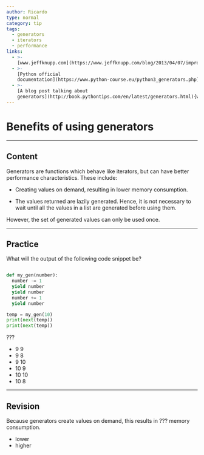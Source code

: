 ```yaml
---
author: Ricardo
type: normal
category: tip
tags:
  - generators
  - iterators
  - performance
links:
  - >-
    [www.jeffknupp.com](https://www.jeffknupp.com/blog/2013/04/07/improve-your-python-yield-and-generators-explained/){website}
  - >-
    [Python official
    documentation](https://www.python-course.eu/python3_generators.php){website}
  - >-
    [A blog post talking about
    generators](http://book.pythontips.com/en/latest/generators.html){website}
---
```


# Benefits of using generators


---

## Content

Generators are functions which behave like iterators, but can have better performance characteristics. These include:   

- Creating values on demand, resulting in lower memory consumption.

- The values returned are lazily generated. Hence, it is not necessary to wait until all the values in a list are generated before using them.

However, the set of generated values can only be used once.


---

## Practice

What will the output of the following code snippet be?

```python

def my_gen(number):
  number -= 1
  yield number
  yield number
  number += 1
  yield number

temp = my_gen(10)
print(next(temp))
print(next(temp))
```

???

- 9 9
- 9 8
- 9 10
- 10 9
- 10 10
- 10 8


---

## Revision

Because generators create values on demand, this results in ??? memory consumption.

- lower
- higher
